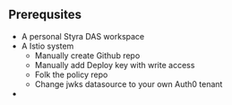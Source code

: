 ## Prerequsites
- A personal Styra DAS workspace
- A Istio system
	- Manually create  Github repo
	- Manually add Deploy key with write access
	- Folk the policy repo
	- Change jwks datasource to your own Auth0 tenant
- 